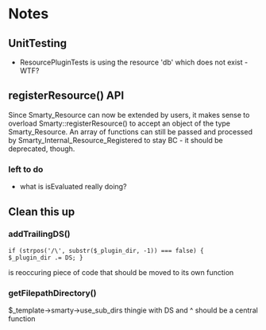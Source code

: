 # Notes #


## UnitTesting ##

* ResourcePluginTests is using the resource 'db' which does not exist - WTF?


## registerResource() API ##



Since Smarty_Resource can now be extended by users, it makes sense to overload Smarty::registerResource() to accept an object of the type Smarty_Resource. An array of functions can still be passed and processed by Smarty_Internal_Resource_Registered to stay BC - it should be deprecated, though.



### left to do ###

* what is isEvaluated really doing?




## Clean this up ##

### addTrailingDS() ###

<code>if (strpos('/\\', substr($_plugin_dir, -1)) === false) {
    $_plugin_dir .= DS;
}</code>

is reoccuring piece of code that should be moved to its own function

### getFilepathDirectory() ###

$_template->smarty->use_sub_dirs thingie with DS and ^ should be a central function